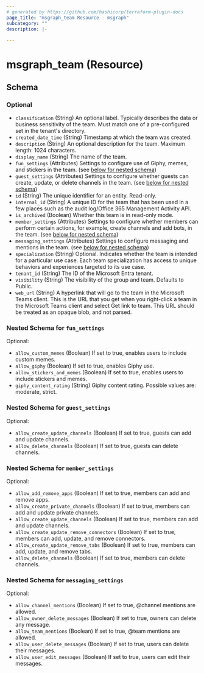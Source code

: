 ```yaml
---
# generated by https://github.com/hashicorp/terraform-plugin-docs
page_title: "msgraph_team Resource - msgraph"
subcategory: ""
description: |-
  
---
```


# msgraph_team (Resource)





<!-- schema generated by tfplugindocs -->
## Schema

### Optional

- `classification` (String) An optional label. Typically describes the data or business sensitivity of the team. Must match one of a pre-configured set in the tenant's directory.
- `created_date_time` (String) Timestamp at which the team was created.
- `description` (String) An optional description for the team. Maximum length: 1024 characters.
- `display_name` (String) The name of the team.
- `fun_settings` (Attributes) Settings to configure use of Giphy, memes, and stickers in the team. (see [below for nested schema](#nestedatt--fun_settings))
- `guest_settings` (Attributes) Settings to configure whether guests can create, update, or delete channels in the team. (see [below for nested schema](#nestedatt--guest_settings))
- `id` (String) The unique identifier for an entity. Read-only.
- `internal_id` (String) A unique ID for the team that has been used in a few places such as the audit log/Office 365 Management Activity API.
- `is_archived` (Boolean) Whether this team is in read-only mode.
- `member_settings` (Attributes) Settings to configure whether members can perform certain actions, for example, create channels and add bots, in the team. (see [below for nested schema](#nestedatt--member_settings))
- `messaging_settings` (Attributes) Settings to configure messaging and mentions in the team. (see [below for nested schema](#nestedatt--messaging_settings))
- `specialization` (String) Optional. Indicates whether the team is intended for a particular use case.  Each team specialization has access to unique behaviors and experiences targeted to its use case.
- `tenant_id` (String) The ID of the Microsoft Entra tenant.
- `visibility` (String) The visibility of the group and team. Defaults to Public.
- `web_url` (String) A hyperlink that will go to the team in the Microsoft Teams client. This is the URL that you get when you right-click a team in the Microsoft Teams client and select Get link to team. This URL should be treated as an opaque blob, and not parsed.

<a id="nestedatt--fun_settings"></a>
### Nested Schema for `fun_settings`

Optional:

- `allow_custom_memes` (Boolean) If set to true, enables users to include custom memes.
- `allow_giphy` (Boolean) If set to true, enables Giphy use.
- `allow_stickers_and_memes` (Boolean) If set to true, enables users to include stickers and memes.
- `giphy_content_rating` (String) Giphy content rating. Possible values are: moderate, strict.


<a id="nestedatt--guest_settings"></a>
### Nested Schema for `guest_settings`

Optional:

- `allow_create_update_channels` (Boolean) If set to true, guests can add and update channels.
- `allow_delete_channels` (Boolean) If set to true, guests can delete channels.


<a id="nestedatt--member_settings"></a>
### Nested Schema for `member_settings`

Optional:

- `allow_add_remove_apps` (Boolean) If set to true, members can add and remove apps.
- `allow_create_private_channels` (Boolean) If set to true, members can add and update private channels.
- `allow_create_update_channels` (Boolean) If set to true, members can add and update channels.
- `allow_create_update_remove_connectors` (Boolean) If set to true, members can add, update, and remove connectors.
- `allow_create_update_remove_tabs` (Boolean) If set to true, members can add, update, and remove tabs.
- `allow_delete_channels` (Boolean) If set to true, members can delete channels.


<a id="nestedatt--messaging_settings"></a>
### Nested Schema for `messaging_settings`

Optional:

- `allow_channel_mentions` (Boolean) If set to true, @channel mentions are allowed.
- `allow_owner_delete_messages` (Boolean) If set to true, owners can delete any message.
- `allow_team_mentions` (Boolean) If set to true, @team mentions are allowed.
- `allow_user_delete_messages` (Boolean) If set to true, users can delete their messages.
- `allow_user_edit_messages` (Boolean) If set to true, users can edit their messages.
